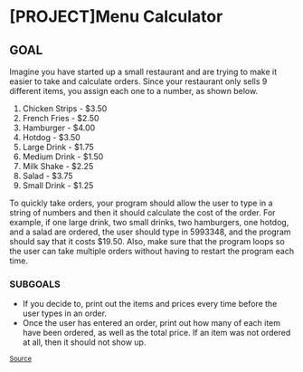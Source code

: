 <h1>[PROJECT]Menu Calculator</h1>

<h2>GOAL</h2>

<p>Imagine you have started up a small restaurant and are trying to make it easier to take and calculate orders. Since your restaurant only sells 9 different items, you assign each one to a number, as shown below.</p>

<ol>
	<li>Chicken Strips - $3.50</li>
	<li>French Fries - $2.50</li>
	<li>Hamburger - $4.00</li>
	<li>Hotdog - $3.50</li>
	<li>Large Drink - $1.75</li>
	<li>Medium Drink - $1.50</li>
	<li>Milk Shake - $2.25</li>
	<li>Salad - $3.75</li>
	<li>Small Drink - $1.25</li>
</ol>

<p>To quickly take orders, your program should allow the user to type in a string of numbers and then it should calculate the cost of the order. For example, if one large drink, two small drinks, two hamburgers, one hotdog, and a salad are ordered, the user should type in 5993348, and the program should say that it costs $19.50. Also, make sure that the program loops so the user can take multiple orders without having to restart the program each time.</p>

<h3>SUBGOALS</h3>

<ul>
	<li>If you decide to, print out the items and prices every time before the user types in an order.</li>
	<li>Once the user has entered an order, print out how many of each item have been ordered, as well as the total price. If an item was not ordered at all, then it should not show up.</li>
</ul>

<small><a href="https://docs.google.com/document/d/1TyqD2_oDtiQIh_Y55J5RfeA91JJECc97xYIKM112H9I/mobilebasic?urp=gmail_link">Source</a></small>